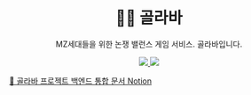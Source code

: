 <h1 align="middle">💁‍♂️ 골라바</h1>

<p align="middle">MZ세대들을 위한 논쟁 밸런스 게임 서비스. 골라바입니다.</p>

<div align="center">
    <p dir="auto">
        <a href="https://beside-kkeuroolryo.github.io/spring-server/src/main/resources/static/docs/index.html">
            <img src="https://img.shields.io/badge/API Docs-6DB33F?style=flat&logo=spring&logoColor=white">
        </a>
        <a href="https://github.com/beside-kkeuroolryo/spring-server/wiki">
            <img src="https://img.shields.io/badge/GitHub Wiki 📚-181717?style=flat&logo=Github&logoColor=white">
        </a>
    </p>
</div>

[📖 골라바 프로젝트 백엔드 통합 문서 Notion](https://victorious-lint-a8e.notion.site/26020240e4414258a57fdc4a2c376df7?pvs=4)
